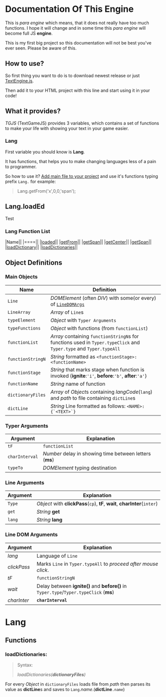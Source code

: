 Documentation Of This Engine
=============================

This is _para engine_ which means, that it does not really
have too much functions.
I hope it will change and in some time this _para engine_ will become full
JS **engine**.

This is my first big project so this documentation will not
be best you've ever seen.
Please be aware of this.

How to use?
-----------

So first thing you want to do is to download newest release or 
just [TextEngine.js](TextEngine.js).

Then add it to your HTML project with this line and start using it in your code!

><script src='TextEngine.js'></script>

What it provides?
-----------------

*TGJS* (TextGameJS) provides 3 variables, which contains a set of functions to make your life with showing your text in your game easier.

### Lang

First variable you should know is **Lang**.

It has functions, that helps you to make changing languages
less of a pain to programmer.

So how to use it? [Add main file to your project](#how-to-use)
and use it's functions typing prefix `Lang.`
for example:

>Lang.getFrom('x',0,0,'span');

## Lang.loadEd

Test

### Lang Function List

|Name||
|====||
|[loaded](#langloaded)||
|[getFrom](#langgetfrom)||
|[getSpan](#langgetspan)||
|[getCenter](#langgetcenter)||
|[getSpan](#langgetspan)||
|[loadDictionary](#langloadDictionary)||
|[loadDictionaries](#langloadDictionaries)||

## Object Definitions

### Main Objects

|Name|Definition|
|----|----------|
|`Line`|*DOMElement* (often *DIV*) with some(or every) of [`LineDOMArgs`](#line-dom-arguments)|
|`LineArray`|*Array* of `Line`s|
|`typeElement`|*Object* with `Typer Arguments`|
|`typeFunctions`|*Object* with functions (from `functionList`)|
|`functionList`|*Array* containing `functionStringN`s for functions used in `Typer.typeClick` and `Typer.type` and `Typer.typeAll`|
|`functionStringN`|*String* formatted as `<functionStage>: <functionName>`|
|`functionStage`|*String* that marks stage when function is invoked {**ignite**:`'i'`, **before**:`'b'`, **after**:`'a'`}|
|`functionName`|*String* name of function|
|`dictionaryFiles`|*Array* of *Object*s containing *langCode*(`lang`) and *path* to file containing `dictLine`s|
|`dictLine`|*String* Line formatted as follows: ```<NAME>:{`<TEXT>`}```|

### Typer Arguments

|Argument|Explanation|
|--------|----------|
|`tF`|`functionList`|
|`charInterval`|*Number* delay in showing time between letters (**ms**)|
|`typeTo`|*DOMElement* typing destination|

### Line Arguments

|Argument|Explanation|
|--------|---|
|`Type`|*Object* with **clickPass**(`cp`), **tF**, **wait**, **charInter**(`inter`)|
|`get`|*String* **get**|
|`lang`|*String* **lang**|

### Line DOM Arguments

|Argument|Explanation|
|--------|-----------|
|*lang*|Language of `Line`|
|*clickPass*|Marks `Line` in `Typer.typeAll` to *proceed after mouse click*.|
|*tF*|`functionStringN`|
|*wait*|Delay between **ignite()** and **before()** in `Typer.type`/`Typer.typeClick` (**ms**)|
|*charInter*|**`charInterval`**|

# Lang

## Functions

### loadDictionaries:

> Syntax:
>
> *loadDictionaries(**dictionaryFiles**)*

For every *Object* in `dictionaryFiles` loads file from *path*
then parses its value as **dictLine**s and saves to
`Lang`.*name*.(**dictLine**`.name`)